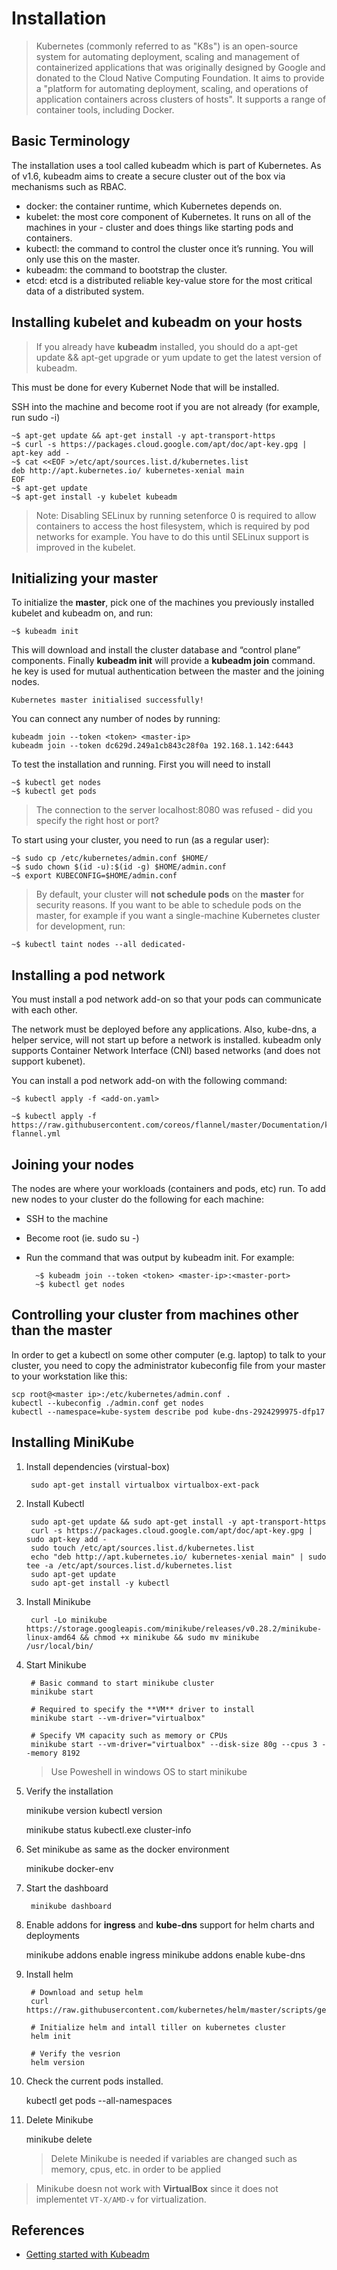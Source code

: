 # Installation

> Kubernetes (commonly referred to as "K8s") is an open-source system for automating deployment, scaling and management of containerized applications that was originally designed by Google and donated to the Cloud Native Computing Foundation. It aims to provide a "platform for automating deployment, scaling, and operations of application containers across clusters of hosts". It supports a range of container tools, including Docker.

## Basic Terminology

The installation uses a tool called kubeadm which is part of Kubernetes. As of v1.6, kubeadm aims to create a secure cluster out of the box via mechanisms  such as RBAC.
  
- docker: the container runtime, which Kubernetes depends on.
- kubelet: the most core component of Kubernetes. It runs on all of the machines in your - cluster and does things like starting pods and containers.
- kubectl: the command to control the cluster once it’s running. You will only use this on the master.
- kubeadm: the command to bootstrap the cluster.
- etcd: etcd is a distributed reliable key-value store for the most critical data of a distributed system.

## Installing kubelet and kubeadm on your hosts

> If you already have **kubeadm** installed, you should do a apt-get update && apt-get upgrade or yum update to get the latest version of kubeadm.

This must be done for every Kubernet Node that will be installed.

SSH into the machine and become root if you are not already (for example, run sudo -i)

    ~$ apt-get update && apt-get install -y apt-transport-https
    ~$ curl -s https://packages.cloud.google.com/apt/doc/apt-key.gpg | apt-key add -
    ~$ cat <<EOF >/etc/apt/sources.list.d/kubernetes.list
    deb http://apt.kubernetes.io/ kubernetes-xenial main
    EOF
    ~$ apt-get update
    ~$ apt-get install -y kubelet kubeadm

> Note: Disabling SELinux by running setenforce 0 is required to allow containers to access the host filesystem, which is required by pod networks for  example. You have to do this until SELinux support is improved in the kubelet.

## Initializing your master

To initialize the **master**, pick one of the machines you previously installed kubelet and kubeadm on, and run:

    ~$ kubeadm init

This will download and install the cluster database and “control plane” components. Finally **kubeadm init** will provide a **kubeadm join** command. he key  is used for mutual authentication between the master and the joining nodes.

    Kubernetes master initialised successfully!

You can connect any number of nodes by running:

    kubeadm join --token <token> <master-ip>
    kubeadm join --token dc629d.249a1cb843c28f0a 192.168.1.142:6443

To test the installation and running. First you will need to install

    ~$ kubectl get nodes
    ~$ kubectl get pods

> The connection to the server localhost:8080 was refused - did you specify the right host or port?

To start using your cluster, you need to run (as a regular user):

    ~$ sudo cp /etc/kubernetes/admin.conf $HOME/
    ~$ sudo chown $(id -u):$(id -g) $HOME/admin.conf
    ~$ export KUBECONFIG=$HOME/admin.conf

> By default, your cluster will **not schedule pods** on the **master** for security reasons. If you want to be able to schedule pods on the master, for  example if you want a single-machine Kubernetes cluster for development, run:

    ~$ kubectl taint nodes --all dedicated-

## Installing a pod network

You must install a pod network add-on so that your pods can communicate with each other.

The network must be deployed before any applications. Also, kube-dns, a helper service, will not start up before a network is installed. kubeadm only  supports Container Network Interface (CNI) based networks (and does not support kubenet).

You can install a pod network add-on with the following command:

    ~$ kubectl apply -f <add-on.yaml>

    ~$ kubectl apply -f https://raw.githubusercontent.com/coreos/flannel/master/Documentation/kube-flannel.yml

## Joining your nodes

The nodes are where your workloads (containers and pods, etc) run. To add new nodes to your cluster do the following for each machine:

- SSH to the machine
- Become root (ie. sudo su -)
- Run the command that was output by kubeadm init. For example:

        ~$ kubeadm join --token <token> <master-ip>:<master-port>
        ~$ kubectl get nodes

## Controlling your cluster from machines other than the master

In order to get a kubectl on some other computer (e.g. laptop) to talk to your cluster, you need to copy the administrator kubeconfig file from your master to your workstation like this:

    scp root@<master ip>:/etc/kubernetes/admin.conf .
    kubectl --kubeconfig ./admin.conf get nodes
    kubectl --namespace=kube-system describe pod kube-dns-2924299975-dfp17

## Installing MiniKube

1. Install dependencies (virstual-box)

        sudo apt-get install virtualbox virtualbox-ext-pack

1. Install Kubectl

        sudo apt-get update && sudo apt-get install -y apt-transport-https
        curl -s https://packages.cloud.google.com/apt/doc/apt-key.gpg | sudo apt-key add -
        sudo touch /etc/apt/sources.list.d/kubernetes.list 
        echo "deb http://apt.kubernetes.io/ kubernetes-xenial main" | sudo tee -a /etc/apt/sources.list.d/kubernetes.list
        sudo apt-get update
        sudo apt-get install -y kubectl

1. Install Minikube

        curl -Lo minikube https://storage.googleapis.com/minikube/releases/v0.28.2/minikube-linux-amd64 && chmod +x minikube && sudo mv minikube /usr/local/bin/

1. Start Minikube 

        # Basic command to start minikube cluster
        minikube start

        # Required to specify the **VM** driver to install
        minikube start --vm-driver="virtualbox"

        # Specify VM capacity such as memory or CPUs
        minikube start --vm-driver="virtualbox" --disk-size 80g --cpus 3 --memory 8192

    > Use Poweshell in windows OS to start minikube

1. Verify the installation

    minikube version
    kubectl version

    minikube status
    kubectl.exe cluster-info

1. Set minikube as same as the docker environment

    minikube docker-env

1. Start the dashboard

        minikube dashboard

1. Enable addons for **ingress** and **kube-dns** support for helm charts and deployments

    minikube addons enable ingress
    minikube addons enable kube-dns

1. Install helm

        # Download and setup helm
        curl https://raw.githubusercontent.com/kubernetes/helm/master/scripts/get

        # Initialize helm and intall tiller on kubernetes cluster
        helm init

        # Verify the vesrion
        helm version

1. Check the current pods installed.

    kubectl get pods --all-namespaces

1. Delete Minikube

    minikube delete

    > Delete Minikube is needed if variables are changed such as memory, cpus, etc. in order to be applied

> Minikube doesn not work with **VirtualBox** since it does not implementet ``VT-X/AMD-v`` for virtualization.

## References

- [Getting started with Kubeadm](https://lukemarsden.github.io/docs/getting-started-guides/kubeadm/)
